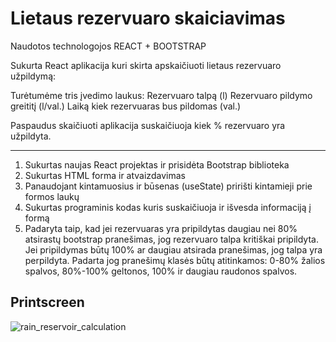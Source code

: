 # Lietaus rezervuaro skaiciavimas

Naudotos technologojos REACT + BOOTSTRAP

Sukurta React aplikacija kuri skirta apskaičiuoti lietaus rezervuaro užpildymą:

Turėtumėme tris įvedimo laukus:
Rezervuaro talpą (l)
Rezervuaro pildymo greititį (l/val.)
Laiką kiek rezervuaras bus pildomas (val.)

Paspaudus skaičiuoti aplikacija suskaičiuoja kiek % rezervuaro yra užpildyta.

**************************************************************

1. Sukurtas naujas React projektas ir prisidėta Bootstrap biblioteka
2. Sukurtas HTML forma ir atvaizdavimas
3. Panaudojant kintamuosius ir būsenas (useState) pririšti kintamieji prie formos laukų
4. Sukurtas programinis kodas kuris suskaičiuoja ir išvesda informaciją į formą
5. Padaryta taip, kad jei rezervuaras yra pripildytas daugiau nei 80% atsirastų bootstrap pranešimas, jog rezervuaro talpa kritiškai pripildyta. Jei pripildymas būtų 100% ar daugiau atsirada pranešimas, jog talpa yra perpildyta. Padarta jog pranešimų klasės būtų atitinkamos: 0-80% žalios spalvos, 80%-100% geltonos, 100% ir daugiau raudonos spalvos. 

## Printscreen
![rain_reservoir_calculation](https://user-images.githubusercontent.com/117721797/214671656-eeb99dab-cfff-4c06-a9c3-12b8ca5fe7ee.jpg)
